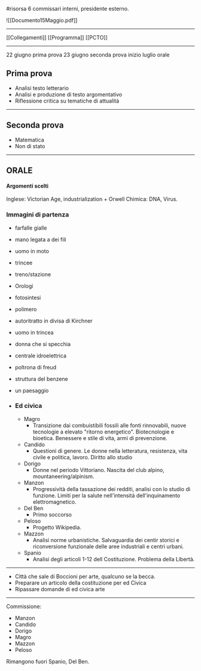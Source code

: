 #risorsa 
6 commissari interni, presidente esterno. 

![[Documento15Maggio.pdf]]
___

[[Collegamenti]]
[[Programma]]
[[PCTO]]

---

22 giugno prima prova 
23 giugno seconda prova 
inizio luglio orale


## **Prima prova**
- Analisi testo letterario 
- Analisi e produzione di testo argomentativo 
- Riflessione critica su tematiche di attualità
___
## **Seconda prova**
- Matematica 
- Non di stato 


---
## **ORALE**

#### Argomenti scelti
Inglese: Victorian Age, industrialization + Orwell
Chimica: DNA, Virus. 

### Immagini di partenza
- farfalle gialle
- mano legata a dei fili
- uomo in moto
- trincee
- treno/stazione
- Orologi
- fotosintesi
- polimero
- autoritratto in divisa di Kirchner
- uomo in trincea
- donna che si specchia
- centrale idroelettrica
- poltrona di freud
- struttura del benzene 
- un paesaggio

- ### Ed civica
	- Magro
		- Transizione dai combuistibili fossili alle fonti rinnovabili, nuove tecnologie a elevato "ritorno energetico". Biotecnologie e bioetica. Benessere e stile di vita, armi di prevenzione. 
	- Candido
		- Questioni di genere. Le donne nella letteratura, resistenza, vita civile e politica, lavoro. Diritto allo studio
	- Dorigo
		- Donne nel periodo Vittoriano. Nascita del club alpino, mountaneering/alpinism. 
	- Manzon
		- Progressività della tassazione dei redditi, analisi con lo studio di funzione. Limiti per la salute nell'intensità dell'inquinamento elettromagnetico. 
	- Del Ben
		- Primo soccorso
	- Peloso
		- Progetto Wikipedia. 
	- Mazzon
		- Analisi norme urbanistiche. Salvaguardia dei centir storici e riconversione funzionale delle aree industriali  e centri urbani. 
	- Spanio
		- Analisi degli articoli 1-12 dell Costituzione. Problema della Libertà. 

---


- Città che sale di Boccioni per arte, qualcuno se la becca. 
- Preparare un articolo della costituzione per ed Civica
- Ripassare domande di ed civica arte 


---
Commissione: 
- Manzon
- Candido
- Dorigo
- Magro
- Mazzon
- Peloso

Rimangono fuori Spanio, Del Ben. 


